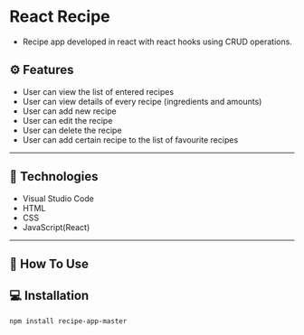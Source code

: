 # React Recipe

- Recipe app developed in react with react hooks using CRUD operations.

## ⚙️ Features

- User can view the list of entered recipes
- User can view details of every recipe (ingredients and amounts)
- User can add new recipe
- User can edit the recipe
- User can delete the recipe
- User can add certain recipe to the list of favourite recipes

---

## 📱 Technologies

- Visual Studio Code
- HTML
- CSS
- JavaScript(React)

---

## 🔨 How To Use

## 💻 Installation

`npm install recipe-app-master`

